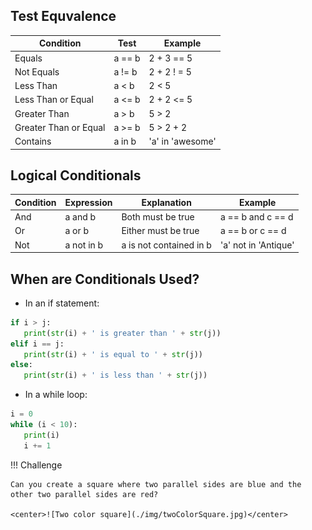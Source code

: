 
## Test Equvalence

Condition | Test | Example
----------|------|--------
Equals | a == b | 2 + 3 == 5
Not Equals | a != b | 2 + 2 ! = 5
Less Than | a < b | 2 < 5
Less Than or Equal | a <= b | 2 + 2 <= 5
Greater Than | a > b | 5 > 2
Greater Than or Equal | a >= b | 5 > 2 + 2
Contains | a in b | 'a' in 'awesome'

## Logical Conditionals
Condition | Expression | Explanation | Example
----------|------------|-------------| -------
And | a and b | Both must be true | a == b and c == d
Or | a or b | Either must be true | a == b or c == d
Not | a not in b | a is not contained in b | 'a' not in 'Antique'

## When are Conditionals Used?

- In an if statement:
```python
if i > j:
   print(str(i) + ' is greater than ' + str(j))
elif i == j:
   print(str(i) + ' is equal to ' + str(j))
else:
   print(str(i) + ' is less than ' + str(j))
```

- In a while loop:
```python
i = 0
while (i < 10):
   print(i)
   i += 1
```

!!! Challenge

    Can you create a square where two parallel sides are blue and the other two parallel sides are red?

    <center>![Two color square](./img/twoColorSquare.jpg)</center>
   
